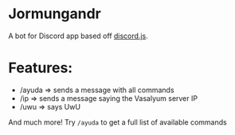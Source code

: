 # Jormungandr
A bot for Discord app based off <a href="https://github.com/hydrabolt/discord.js/">discord.js</a>.

# Features:
- /ayuda => sends a message with all commands
- /ip => sends a message saying the Vasalyum server IP
- /uwu => says UwU

And much more! Try `/ayuda` to get a full list of available commands
